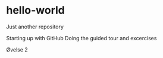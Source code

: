 # hello-world
Just another repository

Starting up with GitHub
Doing the guided tour and excercises

Øvelse 2
